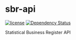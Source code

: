 # sbr-api
[![license](https://img.shields.io/github/license/mashape/apistatus.svg)]()
[![Dependency Status](https://www.versioneye.com/user/projects/58e23bf2d6c98d00417476cc/badge.svg?style=flat-square)](https://www.versioneye.com/user/projects/58e23bf2d6c98d00417476cc)

Statistical Business Register API
